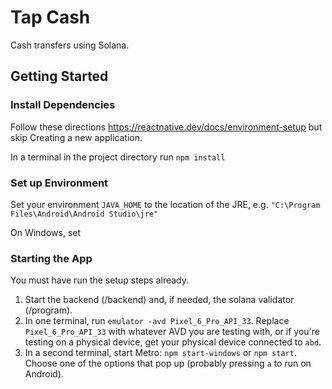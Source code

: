 # Tap Cash
Cash transfers using Solana.

## Getting Started

### Install Dependencies
Follow these directions https://reactnative.dev/docs/environment-setup but skip Creating a new application.

In a terminal in the project directory run `npm install`


### Set up Environment
Set your environment `JAVA_HOME` to the location of the JRE, e.g. `"C:\Program Files\Android\Android Studio\jre"`

On Windows, set


### Starting the App
You must have run the setup steps already.

1. Start the backend (/backend) and, if needed, the solana validator (/program).
2. In one terminal, run `emulator -avd Pixel_6_Pro_API_33`. Replace `Pixel_6_Pro_API_33` with whatever AVD you are testing with, or if you're
testing on a physical device, get your physical device connected to `abd`.
3. In a second terminal, start Metro: `npm start-windows` or `npm start`.
Choose one of the options that pop up (probably pressing `a` to run on Android).
